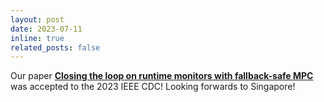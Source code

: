 ```yaml
---
layout: post
date: 2023-07-11
inline: true
related_posts: false
---
```


Our paper **[Closing the loop on runtime monitors with fallback-safe MPC](https://sites.google.com/stanford.edu/fallback-safe-mpc)** was accepted to the 2023 IEEE CDC! Looking forwards to Singapore!
